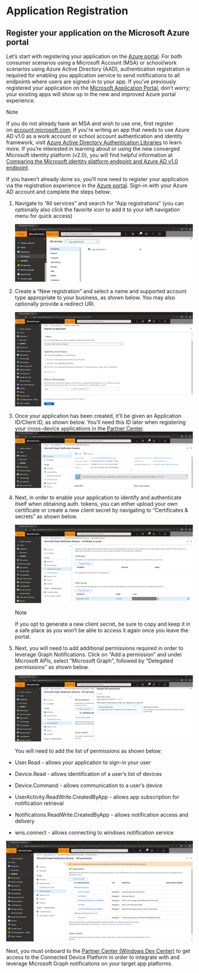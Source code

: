 # Application Registration

## Register your application on the Microsoft Azure portal

Let’s start with registering your application on the [Azure portal](https://apps.dev.microsoft.com/). For both consumer scenarios using a Microsoft Account (MSA) or school/work scenarios using Azure Active Directory (AAD), authentication registration is required for enabling you application service to send notifications to all endpoints
where users are signed-in to your app. If you’ve previously registered your application on the [Microsoft Application Portal](https://apps.dev.microsoft.com/), don’t worry; your existing apps will show up in the new and improved Azure portal experience.

> [!NOTE]
> If you do not already have an MSA and wish to use one, first register on [account.microsoft.com](https://account.microsoft.com/account). If you're writing an app that needs to use Azure AD v1.0 as a work account or school account authentication and identity framework, visit [Azure Active Directory Authentication Libraries](https://docs.microsoft.com/azure/active-directory/develop/active-directory-authentication-libraries) to learn more. If you’re interested in learning about or using the new converged Microsoft identity platform (v2.0), you will find helpful information at [Comparing the Microsoft identity platform endpoint and Azure AD v1.0 endpoint](https://docs.microsoft.com/en-us/azure/active-directory/develop/azure-ad-endpoint-comparison).

If you haven’t already done so, you’ll now need to register your application via the registration experience in the [Azure portal](https://apps.dev.microsoft.com/). Sign-in with your Azure AD account and complete the steps below:

1.  Navigate to “All services” and search for “App registrations” (you can optionally also click the favorite icon to add it to your left navigation menu for quick access)
    
    ![App registrations service](images/notif-search-app-registrations.png)

2.  Create a “New registration” and select a name and supported account type appropriate to your business, as shown below. You may also optionally provide a redirect URI.
    
    ![Register an application](images/notif-register-app.png)

3.  Once your application has been created, it’ll be given an Application ID/Client ID, as shown below. You’ll need this ID later when registering your cross-device applications in the [Partner Center](https://partner.microsoft.com/).
    ![Application overview](images/notif-app-overview.png)

4.  Next, in order to enable your application to identify and
    authenticate itself when obtaining auth. tokens, you can either
    upload your own certificate or create a new client secret by
    navigating to “Certificates & secrets” as shown below.
    
    ![App certificates and secrets](images/notif-app-secrets.png)
    
    > [!NOTE]
	> If you opt to generate a new client secret, be sure to copy and keep it in a safe place as you won’t be able to access it again once you leave the portal.

5.  Next, you will need to add additional permissions required in order to leverage Graph Notifications. Click on “Add a permission” and under Microsoft APIs, select “Microsoft Graph”, followed by “Delegated permissions” as shown below.
    
    ![Add permissions](images/notif-api-permissions.png)
    
    You will need to add the list of permissions as shown below:

  - User.Read - allows your application to sign-in your user

  - Device.Read - allows identification of a user’s list of devices

  - Device.Command - allows communication to a user’s device

  - UserActivity.ReadWrite.CreatedByApp - allows app subscription for
    notification retrieval

  - Notifications.ReadWrite.CreatedByApp - allows notification access
    and delivery

  - wns.connect - allows connecting to windows notification service

  ![List of allowed delegated permissions](images/notif-api-permissions-list.png)

Next, you must onboard to the [Partner Center (Windows Dev Center)](https://partner.microsoft.com/) to get access to the Connected Device Platform in order to integrate with and leverage Microsoft Graph notifications on your target app platforms.
